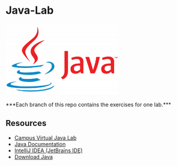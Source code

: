 # Java-Lab

<img src="java-logo.png" alt="java_logo" width="300" height="auto">

<br>
<br>
***Each branch of this repo contains the exercises for one lab.***

## Resources
- [Campus Virtual Java Lab](https://cv.upt.ro/course/view.php?id=3981)
- [Java Documentation](https://docs.oracle.com/en/java/javase/23/)
- [IntelliJ IDEA (JetBrains IDE)](https://www.jetbrains.com/idea/download/?section=windows)
- [Download Java](https://www.oracle.com/java/technologies/downloads/)
